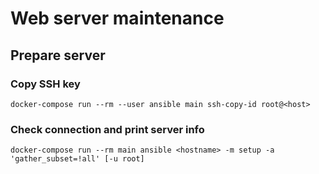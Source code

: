 # Web server maintenance

## Prepare server

### Copy SSH key

`docker-compose run --rm --user ansible main ssh-copy-id root@<host>`

### Check connection and print server info

`docker-compose run --rm main ansible <hostname> -m setup -a 'gather_subset=!all' [-u root]`
